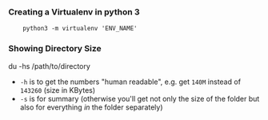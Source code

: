 ### Creating a Virtualenv in python 3

		python3 -m virtualenv 'ENV_NAME'

### Showing Directory Size


du -hs /path/to/directory

-   `-h`  is to get the numbers "human readable", e.g. get  `140M`  instead of  `143260`  (size in KBytes)
-   `-s`  is for summary (otherwise you'll get not only the size of the folder but also for everything  _in_  the folder separately)
<!--stackedit_data:
eyJoaXN0b3J5IjpbLTEyNzU4ODQ4MzVdfQ==
-->
